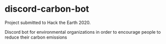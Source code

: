 # discord-carbon-bot
Project submitted to Hack the Earth 2020.

Discord bot for environmental organizations in order to encourage people to reduce their carbon emissions
